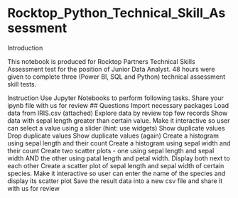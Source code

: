 # Rocktop_Python_Technical_Skill_Assessment
Introduction

This notebook is produced for Rocktop Partners Technical Skills Assessment test for the position of Junior Data Analyst. 48 hours were given to complete three (Power BI, SQL and Python) technical assessment skill tests.

Instruction
Use Jupyter Notebooks to perform following tasks. Share your ipynb file with us for review ## Questions
Import necessary packages
Load data from IRIS.csv (attached)
Explore data by review top few records
Show data with sepal length greater than certain value. Make it interactive so user can select a value using a slider (hint: use widgets)
Show duplicate values
Drop duplicate values
Show duplicate values (again)
Create a histogram using sepal length and their count
Create a histogram using sepal width and their count
Create two scatter plots - one using sepal length and sepal width AND the other using patal length and petal width. Display both next to each other
Create a scatter plot of sepal length and sepal width of certain species. Make it interactive so user can enter the name of the species and display its scatter plot
Save the result data into a new csv file and share it with us for review
